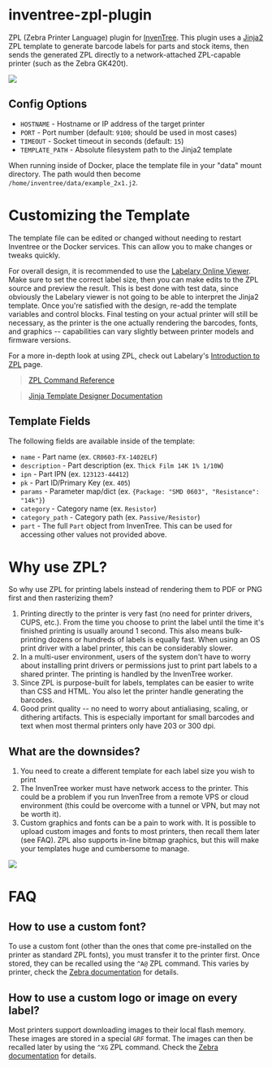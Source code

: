# inventree-zpl-plugin

ZPL (Zebra Printer Language) plugin for [InvenTree](https://inventree.org/). This plugin uses a [Jinja2](https://jinja.palletsprojects.com/en/3.1.x/) ZPL template to generate barcode labels for parts and stock items, then sends the generated ZPL directly to a network-attached ZPL-capable printer (such as the Zebra GK420t).

![](https://ss.ycnrg.org/jotunn_20230312_013013.png)

## Config Options

* `HOSTNAME` - Hostname or IP address of the target printer
* `PORT` - Port number (default: `9100`; should be used in most cases)
* `TIMEOUT` - Socket timeout in seconds (default: `15`)
* `TEMPLATE_PATH` - Absolute filesystem path to the Jinja2 template

When running inside of Docker, place the template file in your "data" mount directory. The path would then become `/home/inventree/data/example_2x1.j2`.

# Customizing the Template

The template file can be edited or changed without needing to restart Inventree or the Docker services. This can allow you to make changes or tweaks quickly.

For overall design, it is recommended to use the [Labelary Online Viewer](http://labelary.com/viewer.html). Make sure to set the correct label size, then you can make edits to the ZPL source and preview the result. This is best done with test data, since obviously the Labelary viewer is not going to be able to interpret the Jinja2 template. Once you're satisfied with the design, re-add the template variables and control blocks. Final testing on your actual printer will still be necessary, as the printer is the one actually rendering the barcodes, fonts, and graphics -- capabilities can vary slightly between printer models and firmware versions.

For a more in-depth look at using ZPL, check out Labelary's [Introduction to ZPL](http://labelary.com/zpl.html) page.

> [ZPL Command Reference](http://labelary.com/docs.html)

> [Jinja Template Designer Documentation](https://jinja.palletsprojects.com/en/3.1.x/templates/)

## Template Fields

The following fields are available inside of the template:

* `name` - Part name (ex. `CR0603-FX-1402ELF`)
* `description` - Part description (ex. `Thick Film 14K 1% 1/10W`)
* `ipn` - Part IPN (ex. `123123-44412`)
* `pk` - Part ID/Primary Key (ex. `405`)
* `params` - Parameter map/dict (ex. `{Package: "SMD 0603", "Resistance": "14k"}`)
* `category` - Category name (ex. `Resistor`)
* `category_path` - Category path (ex. `Passive/Resistor`)
* `part` - The full `Part` object from InvenTree. This can be used for accessing other values not provided above.

# Why use ZPL?

So why use ZPL for printing labels instead of rendering them to PDF or PNG first and then rasterizing them?

1. Printing directly to the printer is very fast (no need for printer drivers, CUPS, etc.). From the time you choose to print the label until the time it's finished printing is usually around 1 second. This also means bulk-printing dozens or hundreds of labels is equally fast. When using an OS print driver with a label printer, this can be considerably slower.
2. In a multi-user environment, users of the system don't have to worry about installing print drivers or permissions just to print part labels to a shared printer. The printing is handled by the InvenTree worker.
3. Since ZPL is purpose-built for labels, templates can be easier to write than CSS and HTML. You also let the printer handle generating the barcodes.
4. Good print quality -- no need to worry about antialiasing, scaling, or dithering artifacts. This is especially important for small barcodes and text when most thermal printers only have 203 or 300 dpi.

## What are the downsides?

1. You need to create a different template for each label size you wish to print
2. The InvenTree worker must have network access to the printer. This could be a problem if you run InvenTree from a remote VPS or cloud environment (this could be overcome with a tunnel or VPN, but may not be worth it).
3. Custom graphics and fonts can be a pain to work with. It is possible to upload custom images and fonts to most printers, then recall them later (see FAQ). ZPL also supports in-line bitmap graphics, but this will make your templates huge and cumbersome to manage.

![](https://ss.ycnrg.org/jotunn_20230312_013159.png)

# FAQ

## How to use a custom font?
To use a custom font (other than the ones that come pre-installed on the printer as standard ZPL fonts), you must transfer it to the printer first. Once stored, they can be recalled using the `^A@` ZPL command.  This varies by printer, check the [Zebra documentation](https://supportcommunity.zebra.com/s/article/Downloading-and-Using-Fonts-on-Zebra-ZPL-Printers) for details.

## How to use a custom logo or image on every label?
Most printers support downloading images to their local flash memory. These images are stored in a special `GRF` format. The images can then be recalled later by using the `^XG` ZPL command. Check the [Zebra documentation](https://supportcommunity.zebra.com/s/article/Convert-Download-and-Print-Graphics-to-a-ZPL-compatible-Zebra-Printer) for details.


